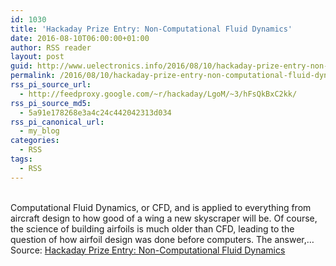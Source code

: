 ```yaml
---
id: 1030
title: 'Hackaday Prize Entry: Non-Computational Fluid Dynamics'
date: 2016-08-10T06:00:00+01:00
author: RSS reader
layout: post
guid: http://www.uelectronics.info/2016/08/10/hackaday-prize-entry-non-computational-fluid-dynamics/
permalink: /2016/08/10/hackaday-prize-entry-non-computational-fluid-dynamics/
rss_pi_source_url:
  - http://feedproxy.google.com/~r/hackaday/LgoM/~3/hFsQkBxC2kk/
rss_pi_source_md5:
  - 5a91e178268e3a4c24c442042313d034
rss_pi_canonical_url:
  - my_blog
categories:
  - RSS
tags:
  - RSS
---
```

&#013;  
Computational Fluid Dynamics, or CFD, and is applied to everything from aircraft design to how good of a wing a new skyscraper will be. Of course, the science of building airfoils is much older than CFD, leading to the question of how airfoil design was done before computers. The answer,…&#013;  
Source: <a href="http://feedproxy.google.com/~r/hackaday/LgoM/~3/hFsQkBxC2kk/" target="_blank">Hackaday Prize Entry: Non-Computational Fluid Dynamics</a>